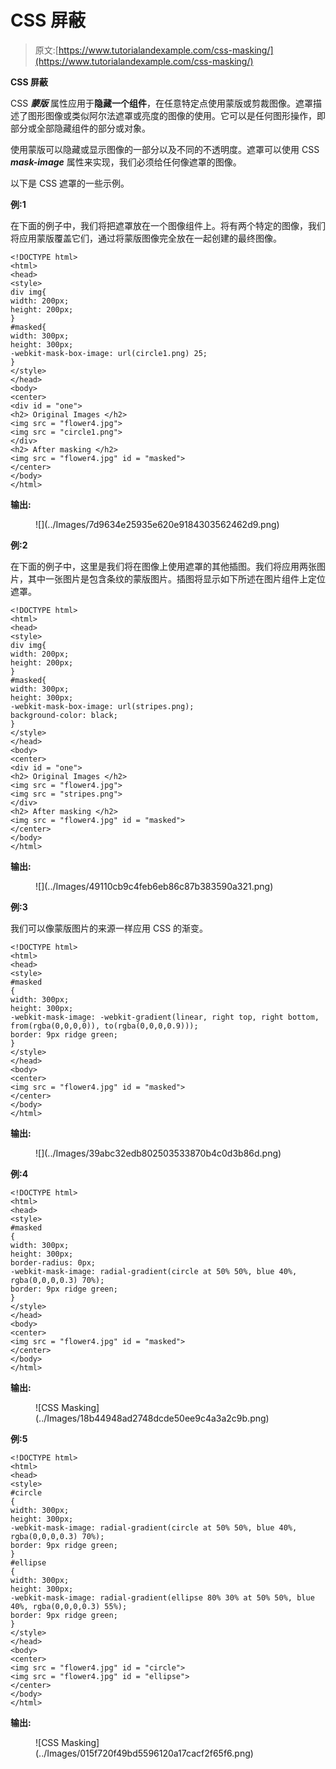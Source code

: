 # CSS 屏蔽

> 原文:[https://www.tutorialandexample.com/css-masking/](https://www.tutorialandexample.com/css-masking/)

**CSS 屏蔽**

CSS ***蒙版*** 属性应用于**隐藏一个组件**，在任意特定点使用蒙版或剪裁图像。遮罩描述了图形图像或类似阿尔法遮罩或亮度的图像的使用。它可以是任何图形操作，即部分或全部隐藏组件的部分或对象。

使用蒙版可以隐藏或显示图像的一部分以及不同的不透明度。遮罩可以使用 CSS ***mask-image*** 属性来实现，我们必须给任何像遮罩的图像。

以下是 CSS 遮罩的一些示例。

**例:1**

在下面的例子中，我们将把遮罩放在一个图像组件上。将有两个特定的图像，我们将应用蒙版覆盖它们，通过将蒙版图像完全放在一起创建的最终图像。

```
<!DOCTYPE html> 
<html> 
<head> 
<style> 
div img{ 
width: 200px; 
height: 200px; 
} 
#masked{ 
width: 300px; 
height: 300px; 
-webkit-mask-box-image: url(circle1.png) 25; 
} 
</style> 
</head> 
<body> 
<center> 
<div id = "one"> 
<h2> Original Images </h2> 
<img src = "flower4.jpg"> 
<img src = "circle1.png"> 
</div> 
<h2> After masking </h2> 
<img src = "flower4.jpg" id = "masked"> 
</center> 
</body> 
</html> 
```

**输出:**

<figure class="wp-block-image size-large">![](../Images/7d9634e25935e620e9184303562462d9.png)</figure>

**例:2**

在下面的例子中，这里是我们将在图像上使用遮罩的其他插图。我们将应用两张图片，其中一张图片是包含条纹的蒙版图片。插图将显示如下所述在图片组件上定位遮罩。

```
<!DOCTYPE html> 
<html> 
<head> 
<style> 
div img{ 
width: 200px; 
height: 200px; 
} 
#masked{ 
width: 300px; 
height: 300px; 
-webkit-mask-box-image: url(stripes.png); 
background-color: black; 
} 
</style> 
</head> 
<body> 
<center> 
<div id = "one"> 
<h2> Original Images </h2> 
<img src = "flower4.jpg"> 
<img src = "stripes.png"> 
</div> 
<h2> After masking </h2> 
<img src = "flower4.jpg" id = "masked"> 
</center> 
</body> 
</html> 
```

**输出:**

<figure class="wp-block-image size-large">![](../Images/49110cb9c4feb6eb86c87b383590a321.png)</figure>

**例:3**

我们可以像蒙版图片的来源一样应用 CSS 的渐变。

```
<!DOCTYPE html> 
<html> 
<head> 
<style> 
#masked
{ 
width: 300px; 
height: 300px; 
-webkit-mask-image: -webkit-gradient(linear, right top, right bottom, from(rgba(0,0,0,0)), to(rgba(0,0,0,0.9))); 
border: 9px ridge green; 
} 
</style> 
</head> 
<body> 
<center> 
<img src = "flower4.jpg" id = "masked"> 
</center> 
</body> 
</html> 
```

**输出:**

<figure class="wp-block-image size-large">![](../Images/39abc32edb802503533870b4c0d3b86d.png)</figure>

**例:4**

```
<!DOCTYPE html> 
<html> 
<head> 
<style> 
#masked
{ 
width: 300px; 
height: 300px; 
border-radius: 0px; 
-webkit-mask-image: radial-gradient(circle at 50% 50%, blue 40%, rgba(0,0,0,0.3) 70%); 
border: 9px ridge green; 
} 
</style> 
</head> 
<body> 
<center> 
<img src = "flower4.jpg" id = "masked"> 
</center> 
</body> 
</html> 
```

**输出:**

<figure class="wp-block-image size-large">![CSS Masking](../Images/18b44948ad2748dcde50ee9c4a3a2c9b.png)</figure>

**例:5**

```
<!DOCTYPE html> 
<html> 
<head> 
<style> 
#circle
{ 
width: 300px; 
height: 300px; 
-webkit-mask-image: radial-gradient(circle at 50% 50%, blue 40%, rgba(0,0,0,0.3) 70%); 
border: 9px ridge green; 
} 
#ellipse
{ 
width: 300px; 
height: 300px; 
-webkit-mask-image: radial-gradient(ellipse 80% 30% at 50% 50%, blue 40%, rgba(0,0,0,0.3) 55%); 
border: 9px ridge green; 
} 
</style> 
</head> 
<body> 
<center> 
<img src = "flower4.jpg" id = "circle"> 
<img src = "flower4.jpg" id = "ellipse"> 
</center> 
</body> 
</html> 
```

**输出:**

<figure class="wp-block-image size-large">![CSS Masking](../Images/015f720f49bd5596120a17cacf2f65f6.png)</figure>